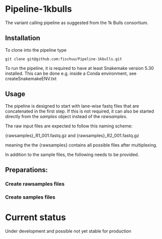# Pipeline-1kbulls
The variant calling pipeline as suggested from the 1k Bulls consortium.

## Installation

To clone into the pipeline type

```
git clone git@github.com:fischuu/Pipeline-1kbulls.git
```

To run the pipeline, it is required to have at least Snakemake version 5.30 installed. This
can be done e.g. inside a Conda environment, see createSnakemakeENV.txt

## Usage
The pipeline is designed to start with lane-wise fastq files that are concatenated in the first step.
If this is not required, it can also be started directly from the _samples_ object instead of the _rawsamples_.

The raw input files are expected to follow this naming scheme:

{rawsamples}_R1_001.fastq.gz
and
{rawsamples}_R2_001.fastq.gz

meaning the the {rawsamples} contains all possible files after multiplexing.

In addition to the sample files, the following needs to be provided.

## Preparations:

### Create rawsamples files

### Create samples files

# Current status
Under development and possible not yet stable for production
